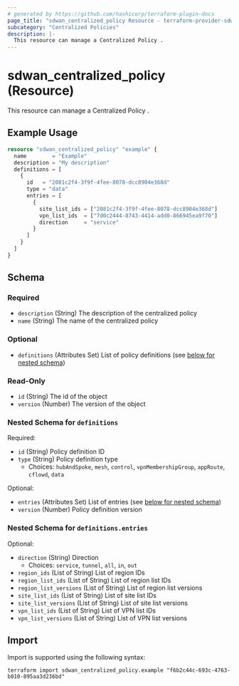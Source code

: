 ```yaml
---
# generated by https://github.com/hashicorp/terraform-plugin-docs
page_title: "sdwan_centralized_policy Resource - terraform-provider-sdwan"
subcategory: "Centralized Policies"
description: |-
  This resource can manage a Centralized Policy .
---
```


# sdwan_centralized_policy (Resource)

This resource can manage a Centralized Policy .

## Example Usage

```terraform
resource "sdwan_centralized_policy" "example" {
  name        = "Example"
  description = "My description"
  definitions = [
    {
      id   = "2081c2f4-3f9f-4fee-8078-dcc8904e368d"
      type = "data"
      entries = [
        {
          site_list_ids = ["2081c2f4-3f9f-4fee-8078-dcc8904e368d"]
          vpn_list_ids  = ["7d0c2444-8743-4414-add0-866945ea9f70"]
          direction     = "service"
        }
      ]
    }
  ]
}
```

<!-- schema generated by tfplugindocs -->
## Schema

### Required

- `description` (String) The description of the centralized policy
- `name` (String) The name of the centralized policy

### Optional

- `definitions` (Attributes Set) List of policy definitions (see [below for nested schema](#nestedatt--definitions))

### Read-Only

- `id` (String) The id of the object
- `version` (Number) The version of the object

<a id="nestedatt--definitions"></a>
### Nested Schema for `definitions`

Required:

- `id` (String) Policy definition ID
- `type` (String) Policy definition type
  - Choices: `hubAndSpoke`, `mesh`, `control`, `vpnMembershipGroup`, `appRoute`, `cflowd`, `data`

Optional:

- `entries` (Attributes Set) List of entries (see [below for nested schema](#nestedatt--definitions--entries))
- `version` (Number) Policy definition version

<a id="nestedatt--definitions--entries"></a>
### Nested Schema for `definitions.entries`

Optional:

- `direction` (String) Direction
  - Choices: `service`, `tunnel`, `all`, `in`, `out`
- `region_ids` (List of String) List of region IDs
- `region_list_ids` (List of String) List of region list IDs
- `region_list_versions` (List of String) List of region list versions
- `site_list_ids` (List of String) List of site list IDs
- `site_list_versions` (List of String) List of site list versions
- `vpn_list_ids` (List of String) List of VPN list IDs
- `vpn_list_versions` (List of String) List of VPN list versions

## Import

Import is supported using the following syntax:

```shell
terraform import sdwan_centralized_policy.example "f6b2c44c-693c-4763-b010-895aa3d236bd"
```
